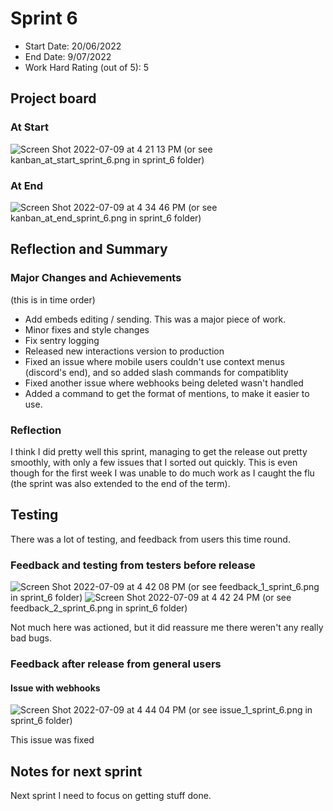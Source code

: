# Sprint 6

- Start Date: 20/06/2022
- End Date: 9/07/2022
- Work Hard Rating (out of 5): 5

## Project board

### At Start

![Screen Shot 2022-07-09 at 4 21 13 PM](https://user-images.githubusercontent.com/52091960/178091383-14afc15b-c503-483e-b522-071b43769df3.png)
(or see kanban_at_start_sprint_6.png in sprint_6 folder)

### At End

![Screen Shot 2022-07-09 at 4 34 46 PM](https://user-images.githubusercontent.com/52091960/178091737-6ba34b0f-0b44-40a8-b48c-2d2e98befaf9.png)
(or see kanban_at_end_sprint_6.png in sprint_6 folder)

## Reflection and Summary

### Major Changes and Achievements

(this is in time order)

- Add embeds editing / sending. This was a major piece of work.
- Minor fixes and style changes
- Fix sentry logging
- Released new interactions version to production
- Fixed an issue where mobile users couldn't use context menus (discord's end), and so added slash commands for compatiblity
- Fixed another issue where webhooks being deleted wasn't handled
- Added a command to get the format of mentions, to make it easier to use.

### Reflection

I think I did pretty well this sprint, managing to get the release out pretty smoothly, with only a few issues that I sorted out quickly.
This is even though for the first week I was unable to do much work as I caught the flu (the sprint was also extended to the end of the term).

## Testing

There was a lot of testing, and feedback from users this time round.

### Feedback and testing from testers before release

![Screen Shot 2022-07-09 at 4 42 08 PM](https://user-images.githubusercontent.com/52091960/178091888-1858cfcd-495e-4905-a6f2-cc15761557ec.png)
(or see feedback_1_sprint_6.png in sprint_6 folder)
![Screen Shot 2022-07-09 at 4 42 24 PM](https://user-images.githubusercontent.com/52091960/178091893-1592b90a-a6bc-478e-916f-eb4e70bfdd36.png)
(or see feedback_2_sprint_6.png in sprint_6 folder)

Not much here was actioned, but it did reassure me there weren't any really bad bugs.

### Feedback after release from general users

#### Issue with webhooks

![Screen Shot 2022-07-09 at 4 44 04 PM](https://user-images.githubusercontent.com/52091960/178091932-2d1610ae-46b0-4d7f-9a52-d4057d522e07.png)
(or see issue_1_sprint_6.png in sprint_6 folder)

This issue was fixed

## Notes for next sprint

Next sprint I need to focus on getting stuff done.

